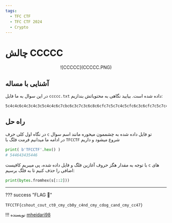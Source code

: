 ```yaml
---
tags:
  - TFC CTF
  - TFC CTF 2024
  - Crypto
---
```


# چالش CCCCC

<center>
 ![CCCCC](CCCCC.PNG)
</center>

## آشنایی با مساله

در این سوال به ما فایل `ccccc.txt` داده شده است. بیایید نگاهی به محتویاتش بندازیم:


```plain title="ccccc.txt" linenums="1"
5c4c4c6c4c3c4c3c5c4c4c6c7cbc6c3c7c3c6c8c6cfc7c5c7c4c5cfc6c3c6cfc7c5c7c4c5cfc6c3c7c4c3c0c5cfc6c3c6cdc7c9c5cfc6c3c6c2c3c0c7c9c5cfc6c3c3c4c6cec6c4c5cfc6c3c6cdc7c9c5cfc6c3c6c4c6cfc6c7c5cfc6c3c6c1c6cec6c4c5cfc6c3c6cdc7c9c5cfc6c3c6c3c3c4c3c7c7cdc0ca\n
```


## راه حل


در نگاه اول کلی حرف `c` تو فایل داده شده به چشممون میخوره مانند اسم سوال   
در ادامه ما میدانیم فرمت فلگ با `TFCCTF` شروع میشود و داریم   
```py
print( b'TFCCTF'.hex() )
# 544643435446
```

با توجه به مقدار هگز  حروف آغازین فلگ و فایل داده شده، پی میبریم کافیست `c` های اضافی را حذف کنیم تا به فلگ برسیم:

```py
print(bytes.fromhex(s[::2]))
```



---
??? success "FLAG :triangular_flag_on_post:"
    <div dir="ltr">`TFCCTF{cshout_cout_ct0_cmy_cb0y_c4nd_cmy_cdog_cand_cmy_cc47}`</div>


!!! نویسنده
    [mheidari98](https://github.com/mheidari98)

